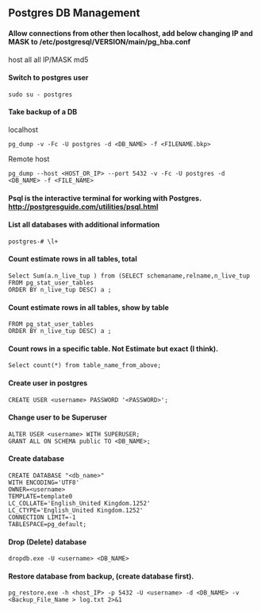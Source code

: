 ## Postgres DB Management

#### Allow connections from other then localhost, add below changing IP and MASK to /etc/postgresql/VERSION/main/pg_hba.conf
host    all             all             IP/MASK       md5

#### Switch to postgres user
```sudo su - postgres```

#### Take backup of a DB

localhost

```pg_dump -v -Fc -U postgres -d <DB_NAME> -f <FILENAME.bkp>```

Remote host

```pg_dump --host <HOST_OR_IP> --port 5432 -v -Fc -U postgres -d <DB_NAME> -f <FILE_NAME>```


#### Psql is the interactive terminal for working with Postgres. http://postgresguide.com/utilities/psql.html 

#### List all databases with additional information

```postgres-# \l+```

#### Count estimate rows in all tables, total

```
Select Sum(a.n_live_tup ) from (SELECT schemaname,relname,n_live_tup
FROM pg_stat_user_tables
ORDER BY n_live_tup DESC) a ;
```

#### Count estimate rows in all tables, show by table

```Select Sum(a.n_live_tup ) from (SELECT schemaname,relname,n_live_tup
FROM pg_stat_user_tables
ORDER BY n_live_tup DESC) a ;
```

#### Count rows in a specific table. Not Estimate but exact (I think).

```Select count(*) from table_name_from_above;```

#### Create user in postgres

```CREATE USER <username> PASSWORD '<PASSWORD>';```

#### Change user to be Superuser

```
ALTER USER <username> WITH SUPERUSER;
GRANT ALL ON SCHEMA public TO <DB_NAME>;
```

#### Create database

```
CREATE DATABASE "<db_name>"
WITH ENCODING='UTF8'
OWNER=<username>
TEMPLATE=template0
LC_COLLATE='English_United Kingdom.1252'
LC_CTYPE='English_United Kingdom.1252'
CONNECTION LIMIT=-1
TABLESPACE=pg_default;
```

#### Drop (Delete) database

```dropdb.exe -U <username> <DB_NAME>```

#### Restore database from backup, (create database first).

```pg_restore.exe -h <host_IP> -p 5432 -U <username> -d <DB_NAME> -v <Backup_File_Name > log.txt 2>&1```
